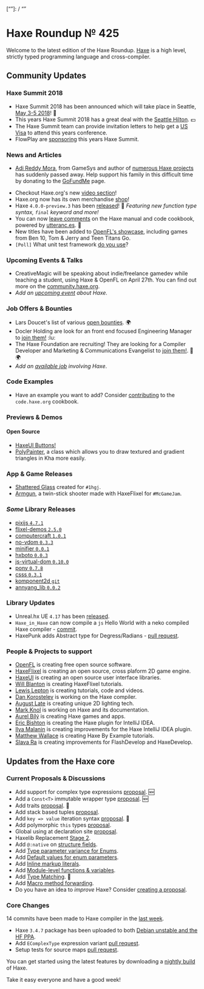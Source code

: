 [_template]: ../templates/roundup.html
[date]: / "2018-03-29 10:10:00"
[modified]: / "2018-03-29 10:38:00"
[published]: / "2018-03-29 12:00:00"
[description]: / "The latest news covering the Haxe community, featuring upcoming talks, the latest HaxeLib releases, game previews and lots more!"
[“”]: / “”

# Haxe Roundup № 425

Welcome to the latest edition of the Haxe Roundup. [Haxe](http://haxe.org/?utm_source=haxe.io) is a high level, strictly typed programming language and cross-compiler.

## Community Updates

### Haxe Summit 2018

- Haxe Summit 2018 has been announced which will take place in Seattle, [May 3-5 2018](https://summit.haxe.org/us/2018/)! :tada:
- This years Haxe Summit 2018 has a great deal with the [Seattle Hilton](https://twitter.com/HaxeSummit/status/953767955338354689). :dollar:
- The Haxe Summit team can provide invitation letters to help get a [US Visa](https://twitter.com/HaxeSummit/status/955646774101897216) to attend this years conference.
- FlowPlay are [sponsoring](http://markets.businessinsider.com/news/stocks/FlowPlay-to-Bring-Inaugural-U-S-Haxe-Summit-to-Seattle-1014968271) this years Haxe Summit.

### News and Articles

+ [Adi Reddy Mora](https://twitter.com/adireddy), from GameSys and author of [numerous Haxe projects](https://github.com/adireddy) has suddenly passed away. Help support his family in this difficult time by donating to the [GoFundMe](https://www.gofundme.com/sudden-demise-of-adi-reddy-mora) page.

- Checkout Haxe.org's new [video section](https://haxe.org/videos/)!
- Haxe.org now has its own merchandise [shop](https://haxe.org/foundation/shop/#!/)!
- Haxe `4.0.0-preview.3` has been [released](https://haxe.org/download/version/4.0.0-preview.3/)! :tada: _Featuring new function type syntax, `final` keyword and more!_
- You can now [leave comments](https://community.haxe.org/t/comments-on-documentation/547) on the Haxe manual and code cookbook, powered by [utteranc.es](https://utteranc.es/). :star2:
- New titles have been added to [OpenFL's showcase](https://twitter.com/Open_FL/status/979052055607132160), including games from Ben 10, Tom & Jerry and Teen Titans Go.
- `[Poll]` What unit test framework [do you use](https://twitter.com/ali_o_kan/status/978539301683245057)?

### Upcoming Events & Talks

- CreativeMagic will be speaking about indie/freelance gamedev while teaching a student, using Haxe & OpenFL on April 27th. You can find out more on the [community.haxe.org](https://community.haxe.org/t/event-game-dev-event-in-tokyo/512/1).
- _Add an [upcoming event](https://github.com/skial/haxe.io/labels/events) about Haxe._

### Job Offers & Bounties

- Lars Doucet's list of various [open bounties](https://github.com/larsiusprime/larsBounties/issues). :earth_africa:
- Docler Holding are look for an front end focused Engineering Manager to [join them!](https://doclerholding.recruitee.com/o/engineering-manager-focus-frontend-haxe) :lu:
- The Haxe Foundation are recruiting! They are looking for a Compiler Developer and Marketing & Communications Evangelist to [join them!](https://haxe.org/blog/hf-is-recruiting/). :star2: :earth_africa:
- _Add an [available job](https://github.com/skial/haxe.io/labels/jobs) involving Haxe_.

### Code Examples

- Have an example you want to add? Consider [contributing](https://github.com/HaxeFoundation/code-cookbook#contributing-articles) to the `code.haxe.org` cookbook.

### Previews & Demos

#### Open Source

- [HaxeUI Buttons!](https://twitter.com/IanHarrigan1982/status/979053650067804160)
- [PolyPainter](https://twitter.com/Nanjizal_net/status/976868858186338312), a class which allows you to draw textured and gradient triangles in Kha more easily.

### App & Game Releases

- [Shattered Glass](https://twitter.com/Laguna_999/status/978599300723814400) created for `#1hgj`.
- [Armgun](https://twitter.com/4_AM_Games/status/978482578339581953), a twin-stick shooter made with HaxeFlixel for `#McGameJam`.

### _Some_ Library Releases

- [pixijs `4.7.1`](http://lib.haxe.org/p/pixijs)
- [flixel-demos `2.5.0`](http://lib.haxe.org/p/flixel-demos)
- [computercraft `1.0.1`](http://lib.haxe.org/p/computercraft)
- [no-vdom `0.3.3`](http://lib.haxe.org/p/no-vdom)
- [minifier `0.0.1`](http://lib.haxe.org/p/Minifier)
- [hxboto `0.0.3`](http://lib.haxe.org/p/hxboto)
- [js-virtual-dom `0.10.0`](http://lib.haxe.org/p/js-virtual-dom)
- [pony `0.7.8`](http://lib.haxe.org/p/pony)
- [csss `0.3.1`](http://lib.haxe.org/p/csss)
- [komponent2d `git`](https://github.com/Disar/Komponent2D)
- [annyang_lib `0.0.2`](http://lib.haxe.org/p/annyang_lib)

### Library Updates

- Unreal.hx UE `4.17` has been [released](https://github.com/proletariatgames/unreal.hx/releases/tag/0.4.0).
- `Haxe_in_Haxe` can now compile a `js` Hello World with a neko compiled Haxe compiler - [commit](https://github.com/elnabo/haxe_in_haxe/commit/2ed5d46a95dcc3acd9d4ceb930785ca4015f9b7e).
- HaxePunk adds Abstract type for Degress/Radians - [pull request](https://github.com/HaxePunk/HaxePunk/pull/584).

### People & Projects to support

- [OpenFL](https://www.patreon.com/openfl) is creating free open source software.
- [HaxeFlixel](https://www.patreon.com/haxeflixel) is creating an open source, cross plaform 2D game engine.
- [HaxeUI](https://www.patreon.com/haxeui) is creating an open source user interface libraries.
- [Will Blanton](https://www.patreon.com/x01010111) is creating HaxeFlixel tutorials.
- [Lewis Lepton](https://www.patreon.com/lewislepton) is creating tutorials, code and videos.
- [Dan Korostelev](https://www.patreon.com/nadako) is working on the Haxe compiler.
- [August Late](http://www.patreon.com/augustlate) is creating unique 2D lighting tech.
- [Mark Knol](https://www.patreon.com/markknol) is working on Haxe and its documentation.
- [Aurel Bílý](https://www.patreon.com/Aurel300) is creating Haxe games and apps.
- [Eric Bishton](https://www.patreon.com/EricBishton) is creating the Haxe plugin for IntelliJ IDEA.
- [Ilya Malanin](https://www.patreon.com/mayakwd) is creating improvements for the Haxe IntelliJ IDEA plugin.
- [Matthew Wallace](https://www.patreon.com/haxeexamples) is creating Haxe By Example tutorials.
- [Slava Ra](https://www.patreon.com/slavara) is creating improvements for FlashDevelop and HaxeDevelop.

## Updates from the Haxe core

### Current Proposals & Discussions

- Add support for complex type expressions [proposal](https://github.com/HaxeFoundation/haxe-evolution/pull/44). :new:
- Add a `Const<T>` immutable wrapper type [proposal](https://github.com/HaxeFoundation/haxe-evolution/pull/41). :new:
- Add traits [proposal](https://github.com/HaxeFoundation/haxe-evolution/pull/40). :star2:
- Add stack based tuples [proposal](https://github.com/HaxeFoundation/haxe-evolution/pull/38).
- Add `key => value` iteration syntax [proposal](https://github.com/HaxeFoundation/haxe-evolution/pull/37). :star2:
- Add polymorphic `this` types [proposal](https://github.com/HaxeFoundation/haxe-evolution/pull/36).
- Global using at declaration site [proposal](https://github.com/HaxeFoundation/haxe-evolution/issues/35).
- Haxelib Replacement [Stage 2](https://github.com/HaxeFoundation/haxe-evolution/issues/34).
- Add `@:native` on [structure fields](https://github.com/HaxeFoundation/haxe-evolution/pull/32).
- Add [Type parameter variance for Enums](https://github.com/HaxeFoundation/haxe-evolution/pull/28).
- Add [Default values for enum parameters](https://github.com/HaxeFoundation/haxe-evolution/issues/27).
- Add [Inline markup literals](https://github.com/HaxeFoundation/haxe-evolution/pull/26).
- Add [Module-level functions & variables](https://github.com/HaxeFoundation/haxe-evolution/pull/24).
- Add [Type Matching](https://github.com/HaxeFoundation/haxe-evolution/pull/20). :star2:
- Add [Macro method forwarding](https://github.com/HaxeFoundation/haxe-evolution/pull/18).
- Do you have an idea to _improve_ Haxe? Consider [creating a proposal].

### Core Changes

14 commits have been made to Haxe compiler in the [last week].

- Haxe `3.4.7` package has been uploaded to both [Debian unstable and the HF PPA](https://community.haxe.org/t/haxe-3-4-7-is-released/462/8).
- Add `EComplexType` expression variant [pull request](https://github.com/HaxeFoundation/haxe/pull/6913).
- Setup tests for source maps [pull request](https://github.com/HaxeFoundation/haxe/pull/6914).

You can get started using the latest features by downloading a [nightly build] of Haxe.

Take it easy everyone and have a good week!

[nightly build]: http://build.haxe.org
[creating a proposal]: https://github.com/HaxeFoundation/haxe-evolution
[last week]: https://github.com/issues?utf8=%E2%9C%93&q=closed:2018-03-22..2018-03-29+org:haxefoundation+is:closed+
